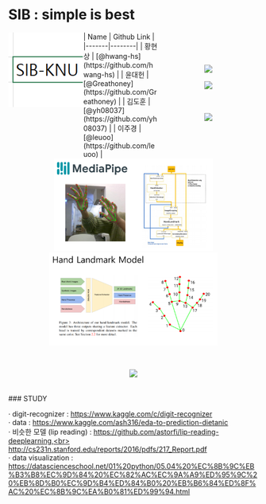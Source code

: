 # SIB : simple is best

<div style="width:30%; float:left"> 
       <img align="left" width="150" src="images/sib_logo.png">
</div>

<div style="width:30%; float:left">
| Name  | Github Link |
|-------|--------|
| 황현상 | [@hwang-hs](https://github.com/hwang-hs) |
| 윤대헌 | [@Greathoney](https://github.com/Greathoney) |
| 김도훈 | [@yh08037](https://github.com/yh08037) |
| 이주경 | [@leuoo](https://github.com/leuoo) |
</div>


<br><br><br>

<p align="center"><image src="images/sibkeyboard.PNG"></p>
<p align="center"><image src="images/1.PNG" width="700"></p><br>
       
<p align="center"><image src="images/2.PNG" width="500"></p><br>

 <p align="center"><img src="images/mediapipe.PNG" width="320"/> 
  <img src="images/hand_landmark_model.PNG" width="340"/></p><br>

<p align="center"><image src="images/hand_capture.PNG" width="600"></p>
<br>
### STUDY

&middot; digit-recognizer :  https://www.kaggle.com/c/digit-recognizer<br>
&middot; data :  https://www.kaggle.com/ash316/eda-to-prediction-dietanic<br>
&middot; 비슷한 모델 (lip reading) :  https://github.com/astorfi/lip-reading-deeplearning,<br>
       http://cs231n.stanford.edu/reports/2016/pdfs/217_Report.pdf<br>
&middot; data visualization : https://datascienceschool.net/01%20python/05.04%20%EC%8B%9C%EB%B3%B8%EC%9D%84%20%EC%82%AC%EC%9A%A9%ED%95%9C%20%EB%8D%B0%EC%9D%B4%ED%84%B0%20%EB%B6%84%ED%8F%AC%20%EC%8B%9C%EA%B0%81%ED%99%94.html<br>

